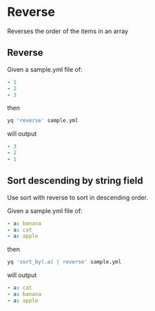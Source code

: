 # Reverse

Reverses the order of the items in an array 

## Reverse
Given a sample.yml file of:
```yaml
- 1
- 2
- 3
```
then
```bash
yq 'reverse' sample.yml
```
will output
```yaml
- 3
- 2
- 1
```

## Sort descending by string field
Use sort with reverse to sort in descending order.

Given a sample.yml file of:
```yaml
- a: banana
- a: cat
- a: apple
```
then
```bash
yq 'sort_by(.a) | reverse' sample.yml
```
will output
```yaml
- a: cat
- a: banana
- a: apple
```

